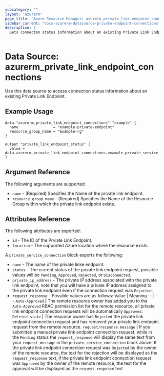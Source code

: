 ```yaml
---
subcategory: ""
layout: "azurerm"
page_title: "Azure Resource Manager: azurerm_private_link_endpoint_connections"
sidebar_current: "docs-azurerm-datasource-private-endpoint-connections"
description: |-
  Gets connecton status information about an existing Private Link Endpoint
---
```


# Data Source: azurerm_private_link_endpoint_connections

Use this data source to access connection status information about an existing Private Link Endpoint.

## Example Usage

```hcl
data "azurerm_private_link_endpoint_connections" "example" {
  name                = "example-private-endpoint"
  resource_group_name = "example-rg"
}

output "private_link_endpoint_status" {
  value = data.azurerm_private_link_endpoint_connections.example.private_service_connection.0.status
}
```

## Argument Reference

The following arguments are supported:

* `name` - (Required) Specifies the Name of the private link endpoint.
* `resource_group_name` - (Required) Specifies the Name of the Resource Group within which the private link endpoint exists.

## Attributes Reference

The following attributes are exported:

* `id` - The ID of the Prviate Link Endpoint.
* `location` - The supported Azure location where the resource exists.

A `private_service_connection` block exports the following:

* `name` - The name of the private linke endpoint.
* `status` - The current status of the private link endpoint request, possible values will be `Pending`, `Approved`, `Rejected`, or `Disconnected`.
* `private_ip_address` - The private IP address associated with the private link endpoint, note that you will have a private IP address assigned to the private link endpoint even if the connection request was `Rejected`.
* `request_response` - Possible values are as follows:
  Value | Meaning
  -- | --
  `Auto-Approved` | The remote resource owner has added you to the `Auto-Approved` RBAC permission list for the remote resource, all private link endpoint connection requests will be automatically `Approved`.
  `Deleted state` | The resource owner has `Rejected` the private link endpoint connection request and has removed your private link endpoint request from the remote resource.
  `request/response message` | If you submitted a manual private link endpoint connection request, while in the `Pending` status the `request_response` will display the same text from your `request_message` in the `private_service_connection` block above. If the private link endpoint connection request was `Rejected` by the owner of the remote resource, the text for the rejection will be displayed as the `request_response` text, if the private link endpoint connection request was `Approved` by the owner of the remote resource, the text for the approval will be displayed as the `request_response` text
